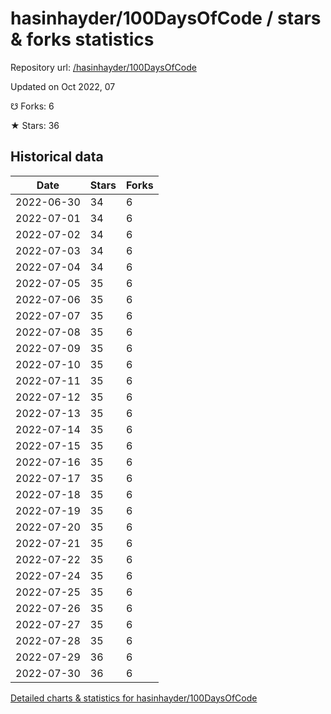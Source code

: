 # hasinhayder/100DaysOfCode / stars & forks statistics

Repository url: [/hasinhayder/100DaysOfCode](https://github.com/hasinhayder/100DaysOfCode)

Updated on Oct 2022, 07

☋ Forks: 6

★ Stars: 36

## Historical data
| Date | Stars | Forks |
|------|-------|-------|
| 2022-06-30 | 34 | 6 | 
| 2022-07-01 | 34 | 6 | 
| 2022-07-02 | 34 | 6 | 
| 2022-07-03 | 34 | 6 | 
| 2022-07-04 | 34 | 6 | 
| 2022-07-05 | 35 | 6 | 
| 2022-07-06 | 35 | 6 | 
| 2022-07-07 | 35 | 6 | 
| 2022-07-08 | 35 | 6 | 
| 2022-07-09 | 35 | 6 | 
| 2022-07-10 | 35 | 6 | 
| 2022-07-11 | 35 | 6 | 
| 2022-07-12 | 35 | 6 | 
| 2022-07-13 | 35 | 6 | 
| 2022-07-14 | 35 | 6 | 
| 2022-07-15 | 35 | 6 | 
| 2022-07-16 | 35 | 6 | 
| 2022-07-17 | 35 | 6 | 
| 2022-07-18 | 35 | 6 | 
| 2022-07-19 | 35 | 6 | 
| 2022-07-20 | 35 | 6 | 
| 2022-07-21 | 35 | 6 | 
| 2022-07-22 | 35 | 6 | 
| 2022-07-24 | 35 | 6 | 
| 2022-07-25 | 35 | 6 | 
| 2022-07-26 | 35 | 6 | 
| 2022-07-27 | 35 | 6 | 
| 2022-07-28 | 35 | 6 | 
| 2022-07-29 | 36 | 6 | 
| 2022-07-30 | 36 | 6 | 


[Detailed charts & statistics for hasinhayder/100DaysOfCode](https://reviewgithub.com/rep/hasinhayder/100DaysOfCode)
